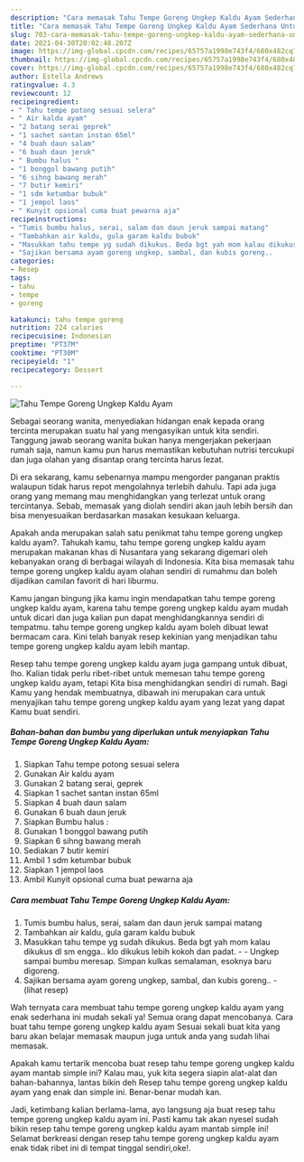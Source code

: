```yaml
---
description: "Cara memasak Tahu Tempe Goreng Ungkep Kaldu Ayam Sederhana Untuk Jualan"
title: "Cara memasak Tahu Tempe Goreng Ungkep Kaldu Ayam Sederhana Untuk Jualan"
slug: 703-cara-memasak-tahu-tempe-goreng-ungkep-kaldu-ayam-sederhana-untuk-jualan
date: 2021-04-30T20:02:48.207Z
image: https://img-global.cpcdn.com/recipes/65757a1998e743f4/680x482cq70/tahu-tempe-goreng-ungkep-kaldu-ayam-foto-resep-utama.jpg
thumbnail: https://img-global.cpcdn.com/recipes/65757a1998e743f4/680x482cq70/tahu-tempe-goreng-ungkep-kaldu-ayam-foto-resep-utama.jpg
cover: https://img-global.cpcdn.com/recipes/65757a1998e743f4/680x482cq70/tahu-tempe-goreng-ungkep-kaldu-ayam-foto-resep-utama.jpg
author: Estella Andrews
ratingvalue: 4.3
reviewcount: 12
recipeingredient:
- " Tahu tempe potong sesuai selera"
- " Air kaldu ayam"
- "2 batang serai geprek"
- "1 sachet santan instan 65ml"
- "4 buah daun salam"
- "6 buah daun jeruk"
- " Bumbu halus "
- "1 bonggol bawang putih"
- "6 sihng bawang merah"
- "7 butir kemiri"
- "1 sdm ketumbar bubuk"
- "1 jempol laos"
- " Kunyit opsional cuma buat pewarna aja"
recipeinstructions:
- "Tumis bumbu halus, serai, salam dan daun jeruk sampai matang"
- "Tambahkan air kaldu, gula garam kaldu bubuk"
- "Masukkan tahu tempe yg sudah dikukus. Beda bgt yah mom kalau dikukus dl sm engga.. klo dikukus lebih kokoh dan padat.   Ungkep sampai bumbu meresap. Simpan kulkas semalaman, esoknya baru digoreng."
- "Sajikan bersama ayam goreng ungkep, sambal, dan kubis goreng..           (lihat resep)"
categories:
- Resep
tags:
- tahu
- tempe
- goreng

katakunci: tahu tempe goreng 
nutrition: 224 calories
recipecuisine: Indonesian
preptime: "PT37M"
cooktime: "PT30M"
recipeyield: "1"
recipecategory: Dessert

---
```



![Tahu Tempe Goreng Ungkep Kaldu Ayam](https://img-global.cpcdn.com/recipes/65757a1998e743f4/680x482cq70/tahu-tempe-goreng-ungkep-kaldu-ayam-foto-resep-utama.jpg)

Sebagai seorang wanita, menyediakan hidangan enak kepada orang tercinta merupakan suatu hal yang mengasyikan untuk kita sendiri. Tanggung jawab seorang  wanita bukan hanya mengerjakan pekerjaan rumah saja, namun kamu pun harus memastikan kebutuhan nutrisi tercukupi dan juga olahan yang disantap orang tercinta harus lezat.

Di era  sekarang, kamu sebenarnya mampu mengorder panganan praktis walaupun tidak harus repot mengolahnya terlebih dahulu. Tapi ada juga orang yang memang mau menghidangkan yang terlezat untuk orang tercintanya. Sebab, memasak yang diolah sendiri akan jauh lebih bersih dan bisa menyesuaikan berdasarkan masakan kesukaan keluarga. 



Apakah anda merupakan salah satu penikmat tahu tempe goreng ungkep kaldu ayam?. Tahukah kamu, tahu tempe goreng ungkep kaldu ayam merupakan makanan khas di Nusantara yang sekarang digemari oleh kebanyakan orang di berbagai wilayah di Indonesia. Kita bisa memasak tahu tempe goreng ungkep kaldu ayam olahan sendiri di rumahmu dan boleh dijadikan camilan favorit di hari liburmu.

Kamu jangan bingung jika kamu ingin mendapatkan tahu tempe goreng ungkep kaldu ayam, karena tahu tempe goreng ungkep kaldu ayam mudah untuk dicari dan juga kalian pun dapat menghidangkannya sendiri di tempatmu. tahu tempe goreng ungkep kaldu ayam boleh dibuat lewat bermacam cara. Kini telah banyak resep kekinian yang menjadikan tahu tempe goreng ungkep kaldu ayam lebih mantap.

Resep tahu tempe goreng ungkep kaldu ayam juga gampang untuk dibuat, lho. Kalian tidak perlu ribet-ribet untuk memesan tahu tempe goreng ungkep kaldu ayam, tetapi Kita bisa menghidangkan sendiri di rumah. Bagi Kamu yang hendak membuatnya, dibawah ini merupakan cara untuk menyajikan tahu tempe goreng ungkep kaldu ayam yang lezat yang dapat Kamu buat sendiri.

<!--inarticleads1-->

##### Bahan-bahan dan bumbu yang diperlukan untuk menyiapkan Tahu Tempe Goreng Ungkep Kaldu Ayam:

1. Siapkan  Tahu tempe potong sesuai selera
1. Gunakan  Air kaldu ayam
1. Gunakan 2 batang serai, geprek
1. Siapkan 1 sachet santan instan 65ml
1. Siapkan 4 buah daun salam
1. Gunakan 6 buah daun jeruk
1. Siapkan  Bumbu halus :
1. Gunakan 1 bonggol bawang putih
1. Siapkan 6 sihng bawang merah
1. Sediakan 7 butir kemiri
1. Ambil 1 sdm ketumbar bubuk
1. Siapkan 1 jempol laos
1. Ambil  Kunyit opsional cuma buat pewarna aja




<!--inarticleads2-->

##### Cara membuat Tahu Tempe Goreng Ungkep Kaldu Ayam:

1. Tumis bumbu halus, serai, salam dan daun jeruk sampai matang
1. Tambahkan air kaldu, gula garam kaldu bubuk
1. Masukkan tahu tempe yg sudah dikukus. Beda bgt yah mom kalau dikukus dl sm engga.. klo dikukus lebih kokoh dan padat.  -  - Ungkep sampai bumbu meresap. Simpan kulkas semalaman, esoknya baru digoreng.
1. Sajikan bersama ayam goreng ungkep, sambal, dan kubis goreng.. -           (lihat resep)




Wah ternyata cara membuat tahu tempe goreng ungkep kaldu ayam yang enak sederhana ini mudah sekali ya! Semua orang dapat mencobanya. Cara buat tahu tempe goreng ungkep kaldu ayam Sesuai sekali buat kita yang baru akan belajar memasak maupun juga untuk anda yang sudah lihai memasak.

Apakah kamu tertarik mencoba buat resep tahu tempe goreng ungkep kaldu ayam mantab simple ini? Kalau mau, yuk kita segera siapin alat-alat dan bahan-bahannya, lantas bikin deh Resep tahu tempe goreng ungkep kaldu ayam yang enak dan simple ini. Benar-benar mudah kan. 

Jadi, ketimbang kalian berlama-lama, ayo langsung aja buat resep tahu tempe goreng ungkep kaldu ayam ini. Pasti kamu tak akan nyesel sudah bikin resep tahu tempe goreng ungkep kaldu ayam mantab simple ini! Selamat berkreasi dengan resep tahu tempe goreng ungkep kaldu ayam enak tidak ribet ini di tempat tinggal sendiri,oke!.

